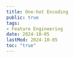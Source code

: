 ```yaml
---
title: One-hot Encoding
public: true
tags:
- Feature Engineering
date: 2024-10-05
lastMod: 2024-10-05
toc: "true"
---
```


